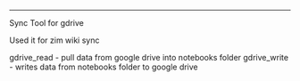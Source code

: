 

------------------------------------------------------
Sync Tool for gdrive

Used it for zim wiki sync

gdrive_read - pull data from google drive into notebooks folder
gdrive_write - writes data from notebooks folder to google drive

